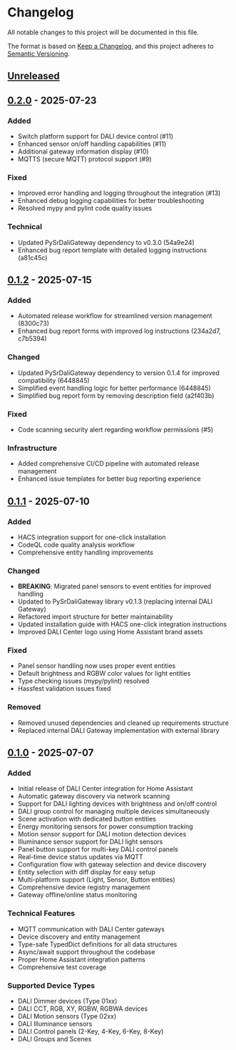 # Changelog

All notable changes to this project will be documented in this file.

The format is based on [Keep a Changelog](https://keepachangelog.com/en/1.0.0/),
and this project adheres to [Semantic Versioning](https://semver.org/spec/v2.0.0.html).

## [Unreleased]

## [0.2.0] - 2025-07-23

### Added
- Switch platform support for DALI device control (#11)
- Enhanced sensor on/off handling capabilities (#11)
- Additional gateway information display (#10)
- MQTTS (secure MQTT) protocol support (#9)

### Fixed
- Improved error handling and logging throughout the integration (#13)
- Enhanced debug logging capabilities for better troubleshooting
- Resolved mypy and pylint code quality issues

### Technical
- Updated PySrDaliGateway dependency to v0.3.0 (54a9e24)
- Enhanced bug report template with detailed logging instructions (a81c45c)

## [0.1.2] - 2025-07-15

### Added

- Automated release workflow for streamlined version management (8300c73)
- Enhanced bug report forms with improved log instructions (234a2d7, c7b5394)

### Changed

- Updated PySrDaliGateway dependency to version 0.1.4 for improved compatibility (6448845)
- Simplified event handling logic for better performance (6448845)
- Simplified bug report form by removing description field (a2f403b)

### Fixed

- Code scanning security alert regarding workflow permissions (#5)

### Infrastructure

- Added comprehensive CI/CD pipeline with automated release management
- Enhanced issue templates for better bug reporting experience

## [0.1.1] - 2025-07-10

### Added

- HACS integration support for one-click installation
- CodeQL code quality analysis workflow
- Comprehensive entity handling improvements

### Changed

- **BREAKING**: Migrated panel sensors to event entities for improved handling
- Updated to PySrDaliGateway library v0.1.3 (replacing internal DALI Gateway)
- Refactored import structure for better maintainability
- Updated installation guide with HACS one-click integration instructions
- Improved DALI Center logo using Home Assistant brand assets

### Fixed

- Panel sensor handling now uses proper event entities
- Default brightness and RGBW color values for light entities
- Type checking issues (mypy/pylint) resolved
- Hassfest validation issues fixed

### Removed

- Removed unused dependencies and cleaned up requirements structure
- Replaced internal DALI Gateway implementation with external library

## [0.1.0] - 2025-07-07

### Added

- Initial release of DALI Center integration for Home Assistant
- Automatic gateway discovery via network scanning
- Support for DALI lighting devices with brightness and on/off control
- DALI group control for managing multiple devices simultaneously
- Scene activation with dedicated button entities
- Energy monitoring sensors for power consumption tracking
- Motion sensor support for DALI motion detection devices
- Illuminance sensor support for DALI light sensors
- Panel button support for multi-key DALI control panels
- Real-time device status updates via MQTT
- Configuration flow with gateway selection and device discovery
- Entity selection with diff display for easy setup
- Multi-platform support (Light, Sensor, Button entities)
- Comprehensive device registry management
- Gateway offline/online status monitoring

### Technical Features

- MQTT communication with DALI Center gateways
- Device discovery and entity management
- Type-safe TypedDict definitions for all data structures
- Async/await support throughout the codebase
- Proper Home Assistant integration patterns
- Comprehensive test coverage

### Supported Device Types

- DALI Dimmer devices (Type 01xx)
- DALI CCT, RGB, XY, RGBW, RGBWA devices
- DALI Motion sensors (Type 02xx)
- DALI Illuminance sensors
- DALI Control panels (2-Key, 4-Key, 6-Key, 8-Key)
- DALI Groups and Scenes

[Unreleased]: https://github.com/maginawin/ha-dali-center/compare/v0.2.0...HEAD
[0.2.0]: https://github.com/maginawin/ha-dali-center/compare/v0.1.2...v0.2.0
[0.1.2]: https://github.com/maginawin/ha-dali-center/compare/v0.1.1...v0.1.2
[0.1.1]: https://github.com/maginawin/ha-dali-center/compare/v0.1.0...v0.1.1
[0.1.0]: https://github.com/maginawin/ha-dali-center/releases/tag/v0.1.0
